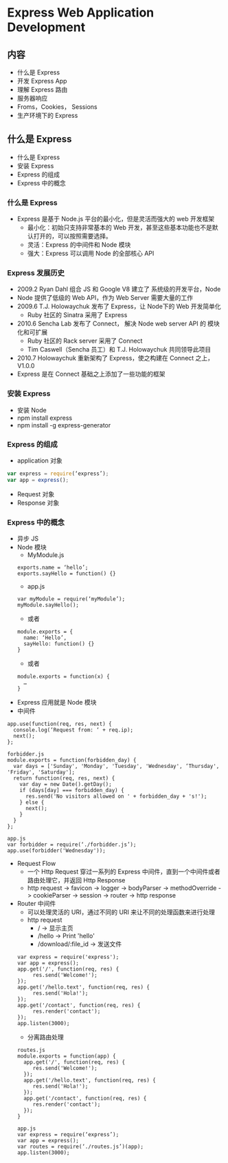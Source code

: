 Express Web Application Development
===================================

内容
----
* 什么是 Express
* 开发 Express App
* 理解 Express 路由
* 服务器响应
* Froms，Cookies， Sessions
* 生产环境下的 Express

什么是 Express
-------------
* 什么是 Express
* 安装 Express
* Express 的组成
* Express 中的概念

### 什么是 Express
* Express 是基于 Node.js 平台的最小化，但是灵活而强大的 web 开发框架
    * 最小化：初始只支持非常基本的 Web 开发，甚至这些基本功能也不是默认打开的，可以按照需要选择。
    * 灵活：Express 的中间件和 Node 模块
    * 强大：Express 可以调用 Node 的全部核心 API

### Express 发展历史
* 2009.2 Ryan Dahl 组合 JS 和 Google V8 建立了 系统级的开发平台，Node
* Node 提供了低级的 Web API，作为 Web Server 需要大量的工作
* 2009.6 T.J. Holowaychuk 发布了 Express，让 Node下的 Web 开发简单化
    * Ruby 社区的 Sinatra 采用了 Express
* 2010.6 Sencha Lab 发布了 Connect， 解决 Node web server API 的 模块化和可扩展
    * Ruby 社区的 Rack server 采用了 Connect
    * Tim Caswell（Sencha 员工）和 T.J. Holowaychuk 共同领导此项目
* 2010.7 Holowaychuk 重新架构了 Express，使之构建在 Connect 之上，V1.0.0
* Express 是在 Connect 基础之上添加了一些功能的框架

### 安装 Express
* 安装 Node
* npm install express
* npm install -g express-generator

### Express 的组成
* application 对象
```JavaScript
var express = require(‘express’);
var app = express();
```
* Request 对象
* Response 对象

### Express 中的概念
* 异步 JS
* Node 模块
    * MyModule.js
    ```
    exports.name = ‘hello’;
    exports.sayHello = function() {}
    ```
    * app.js
    ```
    var myModule = require(‘myModule’);
    myModule.sayHello();
    ```
    * 或者
    ```
    module.exports = {
      name: ‘Hello’,
      sayHello: function() {}
    }
    ```
    * 或者
    ```
    module.exports = function(x) {
      …
    }
    ```
* Express 应用就是 Node 模块
* 中间件
```
app.use(function(req, res, next) {
  console.log(‘Request from: ‘ + req.ip);
  next();
};
```

```
forbidder.js
module.exports = function(forbidden_day) {
  var days = ['Sunday', 'Monday', 'Tuesday', 'Wednesday', ‘Thursday', 'Friday', 'Saturday'];
  return function(req, res, next) {
    var day = new Date().getDay();
    if (days[day] === forbidden_day) {
      res.send('No visitors allowed on ' + forbidden_day + 's!');
    } else {
      next(); 
    }
  } 
};

app.js
var forbidder = require(‘./forbidder.js’);
app.use(forbidder('Wednesday'));
```
* Request Flow
    * 一个 Http Request 穿过一系列的 Express 中间件，直到一个中间件或者路由处理它，并返回 Http Response
    * http request -> favicon -> logger -> bodyParser -> methodOverride -> cookieParser -> session -> router -> http response
* Router 中间件
    * 可以处理灵活的 URI，通过不同的 URI 来让不同的处理函数来进行处理
    * http request
        * / -> 显示主页
        * /hello -> Print 'hello'
        * /download/:file_id -> 发送文件
    ```
    var express = require('express');
    var app = express();
    app.get('/', function(req, res) {
         res.send('Welcome!');
    });
    app.get('/hello.text', function(req, res) {
         res.send('Hola!');
    });
    app.get('/contact', function(req, res) {
         res.render('contact');
    });
    app.listen(3000);
    ```
    * 分离路由处理
    ```
    routes.js
    module.exports = function(app) {
      app.get('/', function(req, res) {
         res.send('Welcome!');
      });
      app.get('/hello.text', function(req, res) {
         res.send('Hola!');
      });
      app.get('/contact', function(req, res) {
         res.render('contact');
      });
    }
    
    app.js
    var express = require(‘express’);
    var app = express();
    var routes = require(‘./routes.js’)(app);
    app.listen(3000);
    ```
    

